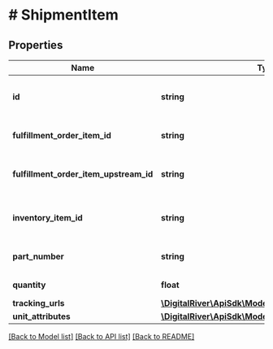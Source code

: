 # # ShipmentItem

## Properties

Name | Type | Description | Notes
------------ | ------------- | ------------- | -------------
**id** | **string** | The unique identifier of a shipment item. | [optional] [readonly]
**fulfillment_order_item_id** | **string** | The identifier of the line item. | [optional]
**fulfillment_order_item_upstream_id** | **string** | The upstream identifier of the line item. | [optional]
**inventory_item_id** | **string** | The identifier of the inventory item. | [optional]
**part_number** | **string** | The manufacturer part number. | [optional]
**quantity** | **float** | The quantity of this item. | [optional]
**tracking_urls** | [**\DigitalRiver\ApiSdk\Model\Tracking[]**](Tracking.md) |  | [optional]
**unit_attributes** | [**\DigitalRiver\ApiSdk\Model\ShipmentUnitAttributes[]**](ShipmentUnitAttributes.md) |  | [optional]

[[Back to Model list]](../../README.md#models) [[Back to API list]](../../README.md#endpoints) [[Back to README]](../../README.md)

